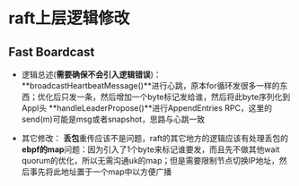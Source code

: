 # raft上层逻辑修改 #

## Fast Boardcast ##

- 逻辑总述(**需要确保不会引入逻辑错误**)：
**broadcastHeartbeatMessage()**进行心跳，原本for循环发很多一样的东西；优化后只发一条，然后增加一个byte标记发给谁，然后将此byte序列化到Appl头 
**handleLeaderPropose()**进行AppendEntries RPC，这里的send(m)可能是msg或者snapshot，思路与心跳一致

- 其它修改：
**丢包**重传应该不是问题，raft的其它地方的逻辑应该有处理丢包的  
**ebpf的map**问题：因为引入了1个byte来标记谁要发，而且先不做其他wait quorum的优化，所以无需沟通uk的map；但是需要限制节点切换IP地址，然后事先将此地址置于一个map中以方便广播   